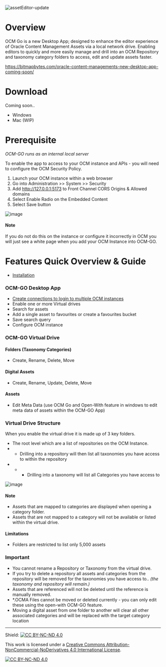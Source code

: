 ![assetEditor-update](https://github.com/JohnRSim/OCM-GO/assets/364208/763b7a31-67be-4e2e-a894-a9b410ef653a)

# Overview
OCM Go is a new Desktop App; designed to enhance the editor experience of Oracle Content Management Assets via a local network drive. 
Enabling editors to quickly and more easily manage and drill into an OCM Repository and taxonomy category folders to access, edit and update assets faster.  

https://bitmapbytes.com/oracle-content-managements-new-desktop-app-coming-soon/

# Download
Coming soon.. 

- Windows
- Mac (WIP)

# Prerequisite
_OCM-GO runs as an internal local server_

To enable the app to access to your OCM instance and APIs - you will need to configure the OCM Security Policy.

1. Launch your OCM instance within a web browser
2. Go into Administration >> System >> Security
3. Add http://127.0.0.1:5173 to Front Channel CORS Origins & Allowed domains
4. Select Enable Radio on the Embedded Content
5. Select Save button

![image](https://github.com/JohnRSim/OCM-GO/assets/364208/53eeefd8-e340-44bc-aca0-343a50696cd5)

#### Note
If you do not do this on the instance or configure it incorrectly in OCM you will just see a white page when you add your OCM Instance into OCM-GO.

# Features Quick Overview & Guide
- [Installation](https://github.com/JohnRSim/OCM-GO/wiki/Installation)

### OCM-GO Desktop App
- [Create connections to login to multiple OCM instances](https://github.com/JohnRSim/OCM-GO/wiki/Add-OCM-Instance)
- Enable one or more Virtual drives 
- Search for assets
- Add a single asset to favourites or create a favourites bucket
- Save search query
- Configure OCM instance

### OCM-GO Virtual Drive
#### Folders (Taxonomy Categories)
-	Create, Rename, Delete, Move
#### Digital Assets
- Create, Rename, Update, Delete, Move
#### Assets
- Edit Meta Data (use OCM Go and Open-With feature in windows to edit meta data of assets within the OCM-GO App)


### Virtual Drive Structure
When you enable the virtual drive it is made up of 3 key folders.
- The root level which are a list of repositories on the OCM Instance.
- - Drilling into a repository will then list all taxonomies you have access to within the repository
- - - Drilling into a taxonomy will list all Categories you have access to

![image](https://github.com/JohnRSim/OCM-GO/assets/364208/b94c50e5-c875-48e7-9b6e-7778061acfc1)

#### Note
- Assets that are mapped to categories are displayed when opening a category folder.
- Assets that are not mapped to a category will not be available or listed within the virtual drive.

#### Limitations
- Folders are restricted to list only 5,000 assets

### Important
- You cannot rename a Repository or Taxonomy from the virtual drive. 
- If you try to delete a repository all assets and categories from the repository will be removed for the taxonomies you have access to.. _(the taxonomy and repository will remain.)_
- Assets that are referenced will not be deleted until the reference is manually removed.
- *.OCMA Files cannot be moved or deleted currently - you can only edit these using the open-with OCM-GO feature.
- Moving a digital asset from one folder to another will clear all other associated categories and will be replaced with the target category location


---

Shield: [![CC BY-NC-ND 4.0][cc-by-nc-nd-shield]][cc-by-nc-nd]

This work is licensed under a
[Creative Commons Attribution-NonCommercial-NoDerivatives 4.0 International License][cc-by-nc-nd].

[![CC BY-NC-ND 4.0][cc-by-nc-nd-image]][cc-by-nc-nd]

[cc-by-nc-nd]: https://creativecommons.org/licenses/by-nc-nd/4.0/
[cc-by-nc-nd-image]: https://licensebuttons.net/l/by-nc-nd/4.0/88x31.png
[cc-by-nc-nd-shield]: https://img.shields.io/badge/License-CC%20BY--NC--ND%204.0-lightgrey.svg
